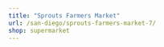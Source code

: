 ```yaml
---
title: "Sprouts Farmers Market"
url: /san-diego/sprouts-farmers-market-7/
shop: supermarket
---
```

